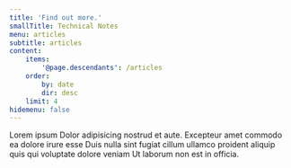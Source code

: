 ```yaml
---
title: 'Find out more.'
smallTitle: Technical Notes
menu: articles
subtitle: articles
content:
    items:
        '@page.descendants': /articles
    order:
        by: date
        dir: desc
    limit: 4
hidemenu: false
---
```


Lorem ipsum Dolor adipisicing nostrud et aute. Excepteur amet commodo ea dolore irure esse Duis nulla sint fugiat cillum ullamco proident aliquip quis qui voluptate dolore veniam Ut laborum non est in officia.